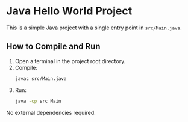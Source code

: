 # Java Hello World Project

This is a simple Java project with a single entry point in `src/Main.java`.

## How to Compile and Run

1. Open a terminal in the project root directory.
2. Compile:
   ```sh
   javac src/Main.java
   ```
3. Run:
   ```sh
   java -cp src Main
   ```

No external dependencies required.
